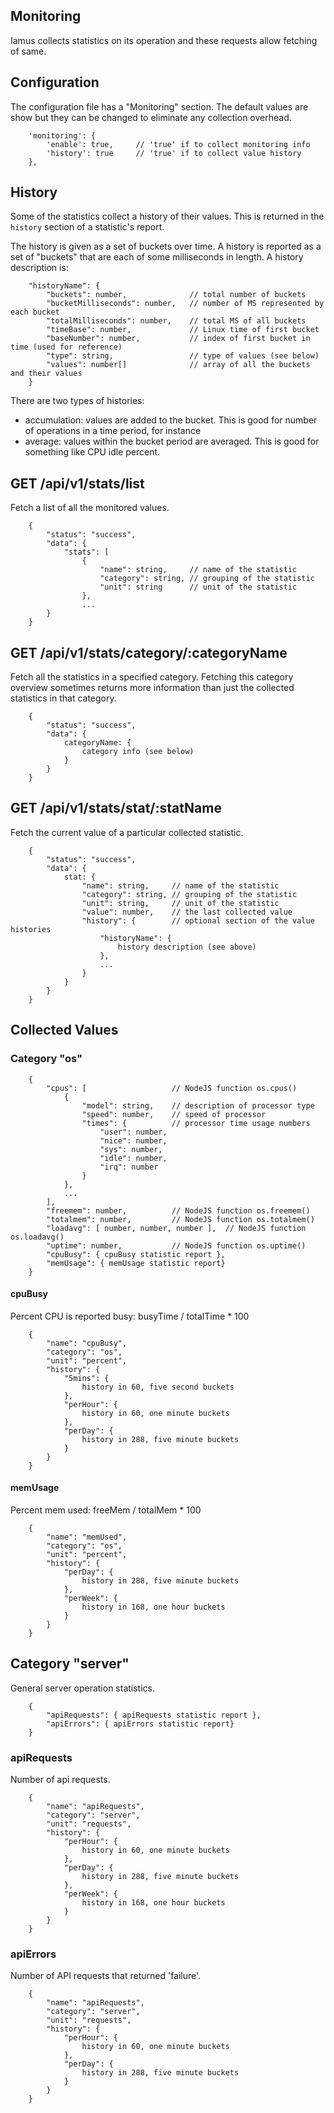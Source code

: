 
## Monitoring

Iamus collects statistics on its operation and these requests allow fetching of same.

## Configuration

The configuration file has a "Monitoring" section. The default values are show
but they can be changed to eliminate any collection overhead.

```
    'monitoring': {
        'enable': true,     // 'true' if to collect monitoring info
        'history': true     // 'true' if to collect value history
    },
```

## History

Some of the statistics collect a history of their values. This is returned in the `history`
section of a statistic's report.

The history is given as a set of buckets over time. A history is reported as a set of "buckets"
that are each of some milliseconds in length. A history description is:

```
    "historyName": {
        "buckets": number,              // total number of buckets
        "bucketMilliseconds": number,   // number of MS represented by each bucket
        "totalMilliseconds": number,    // total MS of all buckets
        "timeBase": number,             // Linux time of first bucket
        "baseNumber": number,           // index of first bucket in time (used for reference)
        "type": string,                 // type of values (see below)
        "values": number[]              // array of all the buckets and their values
    }
```

There are two types of histories:

- accumulation: values are added to the bucket. This is good for number of operations in a time period, for instance
- average: values within the bucket period are averaged. This is good for something like CPU idle percent.

## GET /api/v1/stats/list

Fetch a list of all the monitored values.

```
    {
        "status": "success",
        "data": {
            "stats": [
                {
                    "name": string,     // name of the statistic
                    "category": string, // grouping of the statistic
                    "unit": string      // unit of the statistic
                },
                ...
        }
    }

```

## GET /api/v1/stats/category/:categoryName

Fetch all the statistics in a specified category.
Fetching this category overview sometimes returns more information than just the
collected statistics in that category.

```
    {
        "status": "success",
        "data": {
            categoryName: {
                category info (see below)
            }
        }
    }
```

## GET /api/v1/stats/stat/:statName

Fetch the current value of a particular collected statistic.

```
    {
        "status": "success",
        "data": {
            stat: {
                "name": string,     // name of the statistic
                "category": string, // grouping of the statistic
                "unit": string,     // unit of the statistic
                "value": number,    // the last collected value
                "history": {        // optional section of the value histories
                    "historyName": {
                        history description (see above)
                    },
                    ...
                }
            }
        }
    }
```

## Collected Values

### Category "os"

```
    {
        "cpus": [                   // NodeJS function os.cpus()
            {
                "model": string,    // description of processor type
                "speed": number,    // speed of processor
                "times": {          // processor time usage numbers
                    "user": number,
                    "nice": number,
                    "sys": number,
                    "idle": number,
                    "irq": number
                }
            },
            ...
        ],
        "freemem": number,          // NodeJS function os.freemem()
        "totalmem": number,         // NodeJS function os.totalmem()
        "loadavg": [ number, number, number ],  // NodeJS function os.loadavg()
        "uptime": number,           // NodeJS function os.uptime()
        "cpuBusy": { cpuBusy statistic report },
        "memUsage": { memUsage statistic report}
    }
```

#### cpuBusy

Percent CPU is reported busy: busyTime / totalTime * 100

```
    {
        "name": "cpuBusy",
        "category": "os",
        "unit": "percent",
        "history": {
            "5mins": {
                history in 60, five second buckets
            },
            "perHour": {
                history in 60, one minute buckets
            },
            "perDay": {
                history in 288, five minute buckets
            }
        }
    }
```

#### memUsage

Percent mem used: freeMem / totalMem * 100

```
    {
        "name": "memUsed",
        "category": "os",
        "unit": "percent",
        "history": {
            "perDay": {
                history in 288, five minute buckets
            },
            "perWeek": {
                history in 168, one hour buckets
            }
        }
    }
```

## Category "server"

General server operation statistics.

```
    {
        "apiRequests": { apiRequests statistic report },
        "apiErrors": { apiErrors statistic report}
    }
```

### apiRequests

Number of api requests.

```
    {
        "name": "apiRequests",
        "category": "server",
        "unit": "requests",
        "history": {
            "perHour": {
                history in 60, one minute buckets
            },
            "perDay": {
                history in 288, five minute buckets
            },
            "perWeek": {
                history in 168, one hour buckets
            }
        }
    }
```

### apiErrors

Number of API requests that returned 'failure'.

```
    {
        "name": "apiRequests",
        "category": "server",
        "unit": "requests",
        "history": {
            "perHour": {
                history in 60, one minute buckets
            },
            "perDay": {
                history in 288, five minute buckets
            }
        }
    }
```
